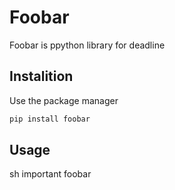 # Foobar
Foobar is ppython library for deadline 
## Instalition
Use the package manager
```sh
pip install foobar
```
## Usage

sh
important foobar
